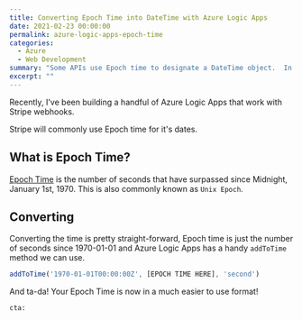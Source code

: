 ```yaml
---
title: Converting Epoch Time into DateTime with Azure Logic Apps
date: 2021-02-23 00:00:00
permalink: azure-logic-apps-epoch-time
categories:
  - Azure
  - Web Development
summary: "Some APIs use Epoch time to designate a DateTime object.  In Azure Logic Apps, how do you convert this into something useful?"
excerpt: ""
---
```


Recently, I've been building a handful of Azure Logic Apps that work with Stripe webhooks.

Stripe will commonly use Epoch time for it's dates.

## What is Epoch Time?

[Epoch Time](https://en.wikipedia.org/wiki/Epoch_(computing)) is the number of seconds that have surpassed since Midnight, January 1st, 1970.  This is also commonly known as `Unix Epoch`.

## Converting

Converting the time is pretty straight-forward, Epoch time is just the number of seconds since 1970-01-01 and Azure Logic Apps has a handy `addToTime` method we can use.

```javascript
addToTime('1970-01-01T00:00:00Z', [EPOCH TIME HERE], 'second')
```

And ta-da!  Your Epoch Time is now in a much easier to use format!

`cta: `

